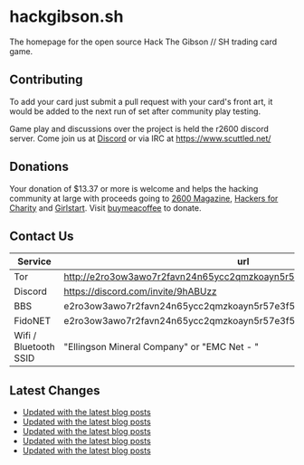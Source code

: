# hackgibson.sh
The homepage for the open source Hack The Gibson // SH trading card game.


## Contributing

To add your card just submit a pull request with your card's front art, it would be added to the next run of set after community play testing.

Game play and discussions over the project is held the r2600 discord server. Come join us at [Discord](https://discord.com/invite/9hABUzz) or via IRC at https://www.scuttled.net/


## Donations

Your donation of $13.37 or more is welcome and helps the hacking community at large with proceeds going to [2600 Magazine](https://2600.com/), [Hackers for Charity](https://hackersforcharity.org) and [Girlstart](https://girlstart.org).  Visit [buymeacoffee](https://www.buymeacoffee.com/hackgibson.sh) to donate.


## Contact Us

Service | url
-|-
Tor | http://e2ro3ow3awo7r2favn24n65ycc2qmzkoayn5r57e3f56nvjwdcgg32ad.onion
Discord | https://discord.com/invite/9hABUzz
BBS | e2ro3ow3awo7r2favn24n65ycc2qmzkoayn5r57e3f56nvjwdcgg32ad.onion:23
FidoNET | e2ro3ow3awo7r2favn24n65ycc2qmzkoayn5r57e3f56nvjwdcgg32ad.onion:24554
Wifi / Bluetooth SSID | "Ellingson Mineral Company" or "EMC Net - <fidonet address>"

## Latest Changes
<!-- BLOG-POST-LIST:START -->
- [Updated with the latest blog posts](https://github.com/DFW2600/hackgibson.sh/commit/41630c158c7a93fcf9f34fa8875eb12d2cae13d2)
- [Updated with the latest blog posts](https://github.com/DFW2600/hackgibson.sh/commit/f7bffd58089bd4feba1096c3a12c31e9fee48150)
- [Updated with the latest blog posts](https://github.com/DFW2600/hackgibson.sh/commit/3f22d5b44d35dfb9b4d8a602f8631eca20f8ed3d)
- [Updated with the latest blog posts](https://github.com/DFW2600/hackgibson.sh/commit/7b23c53c1d7b84c94980d99e7e1f6aceecdd6fdf)
- [Updated with the latest blog posts](https://github.com/DFW2600/hackgibson.sh/commit/72988277136697c4d5dd17ed4a2d3338aea978ed)
<!-- BLOG-POST-LIST:END -->
